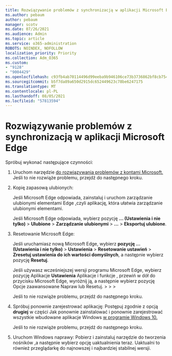 ```yaml
---
title: Rozwiązywanie problemów z synchronizacją w aplikacji Microsoft Edge
ms.author: pebaum
author: pebaum
manager: scotv
ms.date: 07/26/2021
ms.audience: Admin
ms.topic: article
ms.service: o365-administration
ROBOTS: NOINDEX, NOFOLLOW
localization_priority: Priority
ms.collection: Adm_O365
ms.custom:
- "9128"
- "9004429"
ms.openlocfilehash: c93fb4ab70114496d99eeba9b946106ce73b3736862bf8cb754f91b787a7f5ea
ms.sourcegitcommit: b5f7da89a650d2915dc652449623c78be6247175
ms.translationtype: MT
ms.contentlocale: pl-PL
ms.lasthandoff: 08/05/2021
ms.locfileid: "57813594"
---
```

# <a name="troubleshoot-problems-with-sync-in-microsoft-edge"></a>Rozwiązywanie problemów z synchronizacją w aplikacji Microsoft Edge

Spróbuj wykonać następujące czynności:

1. Uruchom narzędzie [do rozwiązywania problemów z kontami Microsoft.](https://go.microsoft.com/fwlink/?linkid=2155661) Jeśli to nie rozwiąże problemu, przejdź do następnego kroku.

1. Kopię zapasową ulubionych:

    Jeśli Microsoft Edge odpowiada, zainstaluj i uruchom zarządzanie ulubionymi elementami Edge [,](https://go.microsoft.com/fwlink/?linkid=2155764)czyli aplikację, która ułatwia zarządzanie ulubionymi elementami.

    Jeśli Microsoft Edge odpowiada, wybierz pozycję **... (Ustawienia i nie tylko)**  >  **Ulubione**  >  **Zarządzanie ulubionymi**  >  **...** >  **Eksportuj ulubione**.

1. Resetowanie Microsoft Edge:

    Jeśli uruchamiasz nową Microsoft Edge, wybierz **pozycję ... (Ustawienia i nie tylko)**  >  **Ustawienia**  >  **Resetowanie ustawień**  >  **Zresetuj ustawienia do ich wartości domyślnych**, a następnie wybierz pozycję **Resetuj**.

    Jeśli używasz wcześniejszej wersji programu Microsoft Edge, wybierz pozycję Aplikacje **Ustawienia** Aplikacje i funkcje , przewiń w dół do przycisku Microsoft Edge, wyróżnij ją, a następnie wybierz pozycję Opcje zaawansowane Napraw lub Resetuj.  >    >     >   

    Jeśli to nie rozwiąże problemu, przejdź do następnego kroku.

1. Spróbuj ponownie zarejestrować aplikację: Postępuj zgodnie z opcją **drugiej** w części Jak ponownie zainstalować i ponownie zarejestrować wszystkie wbudowane aplikacje Windows [w programie Windows 10.](https://go.microsoft.com/fwlink/?linkid=2146509)

    Jeśli to nie rozwiąże problemu, przejdź do następnego kroku.

1. Uruchom Windows naprawy: Pobierz i zainstaluj narzędzie do tworzenia nośników [,](https://go.microsoft.com/fwlink/?linkid=2146242)a następnie wybierz opcję uaktualnienia teraz. Uaktualni to również przeglądarkę do najnowszej i najbardziej stabilnej wersji.

